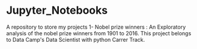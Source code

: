 # Jupyter_Notebooks
A repository to store my projects 
1- Nobel prize winners : An Exploratory analysis of the nobel prize winners from 1901 to 2016. This project belongs to Data Camp's Data Scientist with python Carrer Track. 
